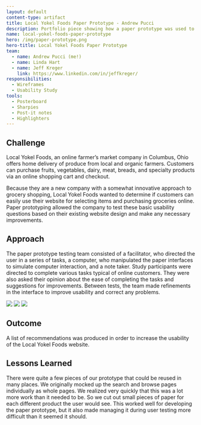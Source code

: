 ```yaml
---
layout: default
content-type: artifact
title: Local Yokel Foods Paper Prototype - Andrew Pucci
description: Portfolio piece showing how a paper prototype was used to improve the Local Yokel Foods website.
name: local-yokel-foods-paper-prototype
hero: /img/paper-prototype.png
hero-title: Local Yokel Foods Paper Prototype
team: 
  - name: Andrew Pucci (me!)
  - name: Linda Hart
  - name: Jeff Kreger
    link: https://www.linkedin.com/in/jeffkreger/
responsibilities:
  - Wireframes
  - Usability Study
tools:
  - Posterboard
  - Sharpies
  - Post-it notes
  - Highlighters
---
```


## Challenge
Local Yokel Foods, an online farmer’s market company in Columbus, Ohio offers home delivery of produce from local and organic farmers. Customers can purchase fruits, vegetables, dairy, meat, breads, and specialty products via an online shopping cart and checkout.

Because they are a new company with a somewhat innovative approach to grocery shopping, Local Yokel Foods wanted to determine if customers can easily use their website for selecting items and purchasing groceries online. Paper prototyping allowed the company to test these basic usability questions based on their existing website design and make any necessary improvements.

## Approach
The paper prototype testing team consisted of a facilitator, who directed the user in a series of tasks, a computer, who manipulated the paper interfaces to simulate computer interaction, and a note taker. Study participants were directed to complete various tasks typical of online customers. They were also asked their opinion about the ease of completing the tasks and suggestions for improvements. Between tests, the team made refinements in the interface to improve usability and correct any problems.

<div class="carousel carousel-slider">
  <a class="carousel-item" href="#one!"><img src="/img/pp_group7_1.jpg"></a>
  <a class="carousel-item" href="#two!"><img src="/img/pp_group7_2.jpg"></a>
  <a class="carousel-item" href="#three!"><img src="/img/pp_group7_3.jpg"></a>
</div>

## Outcome
A list of recommendations was produced in order to increase the usability of the Local Yokel Foods website.

## Lessons Learned
There were quite a few pieces of our prototype that could be reused in many places. We originally mocked up the search and browse pages individually as whole pages. We realized very quickly that this was a lot more work than it needed to be. So we cut out small pieces of paper for each different product the user would see. This worked well for developing the paper prototype, but it also made managing it during user testing more difficult than it seemed it should.